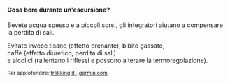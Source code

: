 #### Cosa bere durante un'escursione?


Bevete acqua spesso e a piccoli sorsi, gli integratori aiutano a compensare la perdita di sali.

Evitate invece
tisane (effetto drenante), bibite gassate,<br>
caffè (effetto diuretico, perdita di sali)<br>
e alcolici (rallentano i riflessi e possono alterare la termoregolazione).


<small>
Per approfondire:
<a href="https://www.trekking.it/i-nostri-consigli/alimentazione-trekking-cosa-mangiare/" target="_blank">
trekking.it
</a>,
<a href="https://www.garmin.com/it-IT/blog/trekking-cosa-mangiare-e-portare-con-se/" target="_blank">
garmin.com
</a>
</small>
